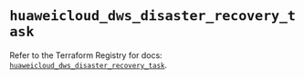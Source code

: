 # `huaweicloud_dws_disaster_recovery_task`

Refer to the Terraform Registry for docs: [`huaweicloud_dws_disaster_recovery_task`](https://registry.terraform.io/providers/huaweicloud/huaweicloud/1.71.1/docs/resources/dws_disaster_recovery_task).
